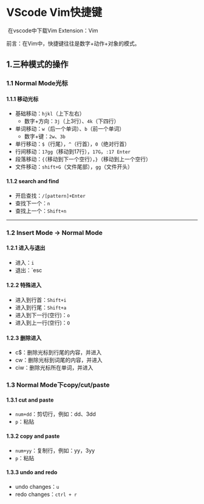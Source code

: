 # VScode Vim快捷键

​	在vscode中下载Vim Extension：Vim

前言：在Vim中，快捷键往往是数字+动作+对象的模式。

## 1.三种模式的操作

### 1.1 Normal Mode光标

#### 1.1.1 移动光标

* 基础移动：`hjkl`（上下左右）
	* 数字+方向：`3j`（上3行）、`4k`（下四行）
* 单词移动：`w`（后一个单词）、`b`（前一个单词）
	* 数字+键：`2w`、`3b`
* 单行移动：`$`（行尾），`^`（行首），`0`（绝对行首）
* 行间移动：`17gg`（移动到17行），`17G`，`:17 Enter`
* 段落移动：`{`（移动到下一个空行），`}`（移动到上一个空行）
* 文件移动：`shift+G`（文件尾部），`gg`（文件开头）

#### 1.1.2 search and find

* 开启查找：`/[pattern]+Enter`
* 查找下一个：`n`
* 查找上一个：`Shift+n`

---

### 1.2 Insert Mode -> Normal Mode

#### 1.2.1 进入与退出 

* 进入：`i`
* 退出：`esc

#### 1.2.2 特殊进入

* 进入到行首：`Shift+i`
* 进入到行尾：`Shift+a`
* 进入到下一行(空行)：`o`
* 进入到上一行(空行)：`O`

#### 1.2.3 删除进入

* c$：删除光标到行尾的内容，并进入
* cw：删除光标到词尾的内容，并进入
* ciw：删除光标所在单词，并进入

### 1.3 Normal Mode下copy/cut/paste

#### 1.3.1 cut and paste

* `num+dd`：剪切行，例如：dd、3dd
* `p`：粘贴

#### 1.3.2 copy and paste

* `num+yy`：复制行，例如：yy，3yy
* `p`：粘贴

#### 1.3.3 undo and redo

* undo changes：`u`
* redo changes：`ctrl + r`